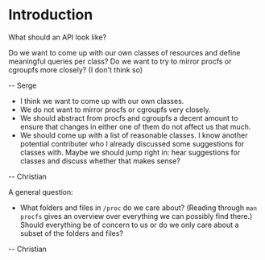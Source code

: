 # Introduction

What should an API look like?

Do we want to come up with our own classes of resources and define
meaningful queries per class?  Do we want to try to mirror procfs or
cgroupfs more closely?  (I don't think so)

-- Serge

- I think we want to come up with our own classes.
- We do not want to mirror procfs or cgroupfs very closely.
- We should abstract from procfs and cgroupfs a decent amount to ensure that
  changes in either one of them do not affect us that much.
- We should come up with a list of reasonable classes. I know another potential
  contributer who I already discussed some suggestions for classes with. Maybe
  we should jump right in: hear suggestions for classes and discuss whether
  that makes sense?

-- Christian

A general question:
- What folders and files in `/proc` do we care about? (Reading through `man
  procfs` gives an overview over everything we can possibly find there.) Should
  everything be of concern to us or do we only care about a subset of the
  folders and files?

-- Christian
